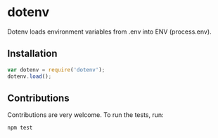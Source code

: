 # dotenv

Dotenv loads environment variables from .env into ENV (process.env).

## Installation

```javascript
var dotenv = require('dotenv');
dotenv.load();
```

## Contributions

Contributions are very welcome. To run the tests, run:

```bash
npm test
```

